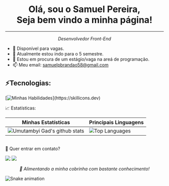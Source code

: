 <div align="center"> <h1> 
  Olá, sou o Samuel Pereira, <br> Seja bem vindo a minha página!</h1>
</div>
<hr>

<em > <p align="center">Desenvolvedor Front-End</p> </em>


- 🔭 Disponível para vagas.
- 🌱 Atualmente estou indo para o 5 semestre.
- 🤔 Estou em procura de um estágio/vaga na areá de programação.
- 📫 Meu email: samuelpbrandao58@gmail.com

</div>
  <div style="display: inline_block">
     <h2>⚡Tecnologias:</h2>
  
  
  [![Minhas Habilidades](https://skillicons.dev/icons?i=html,css,javascript,vuejs,nodejs,sass,bootstrap,oracle,)](https://skillicons.dev)
  
</div>

<div align="left">
📈 Estatísticas:

  
  | Minhas Estatísticas                                                                                                                                                            | Principais Linguagens                                                                                                                                                                     |
| ------------------------------------------------------------------------------------------------------------------------------------------------------------------------ | ---------------------------------------------------------------------------------------------------------------------------------------------------------------------------------- |
| ![Umutambyi Gad's github stats](https://github-readme-stats.vercel.app/api?username=SamuelPereiraBrandao&show_icons=true&hide_border=true&count_private=true&theme=jolly) | ![Top Languages](https://github-readme-stats.vercel.app/api/top-langs/?username=SamuelPereiraBrandao&langs_count=10&count_private=true&hide_border=true&theme=jolly&layout=compact) |

  
  

  <br>
<div>
💬 Quer entrar em contato?
  <br>

  
  
  <a href="https://api.whatsapp.com/send/?phone=%2B5511981175506&text&app_absent=0" target="_blank"><img src="https://img.shields.io/badge/WhatsApp-25D366?style=for-the-badge&logo=whatsapp&logoColor=white" target="_blank"></a>
  <a href = "mailto:samuelpbrandao58@gmail.com"><img src="https://img.shields.io/badge/-Gmail-%23333?style=for-the-badge&logo=gmail&logoColor=white" target="_blank"></a>
</div>


<em > <p align="center">🐍 Alimentando a minha cobrinha com bastante conhecimento!</p> </em>
  
  ![Snake animation](https://github.com/SamuelPereiraBrandao/SamuelPereiraBrandao/blob/output/github-contribution-grid-snake.svg)
  
  
  

